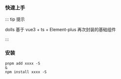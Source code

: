 ### 快速上手

::: tip 提示

dolls 基于 vue3 + ts + Element-plus 再次封装的基础组件

:::

### 安装

```bash:no-line-numbers
pnpm add xxxx -S
&
npm install xxxx -S
```